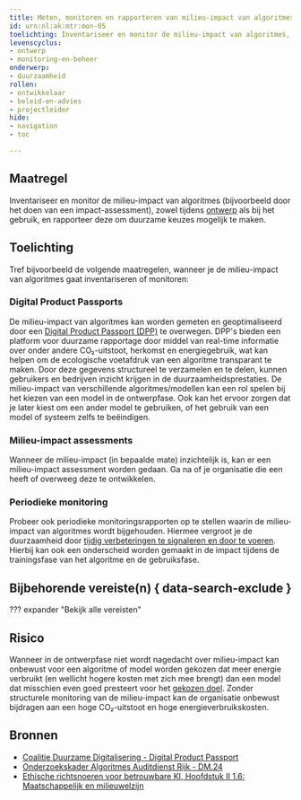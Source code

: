 ```yaml
---
title: Meten, monitoren en rapporteren van milieu-impact van algoritmes
id: urn:nl:ak:mtr:mon-05
toelichting: Inventariseer en monitor de milieu-impact van algoritmes, zowel tijdens de ontwikkeling als het gebruik, en rapporteer deze om duurzame keuzes mogelijk te maken.
levenscyclus:
- ontwerp
- monitoring-en-beheer
onderwerp:
- duurzaamheid
rollen:
- ontwikkelaar
- beleid-en-advies
- projectleider
hide:
- navigation
- toc

---
```


<!-- Let op! onderstaande regel met 'tags' niet weghalen! Deze maakt automatisch de knopjes op basis van de metadata  -->
<!-- tags -->

## Maatregel
Inventariseer en monitor de milieu-impact van algoritmes (bijvoorbeeld door het doen van een impact-assessment), zowel tijdens [ontwerp](../../levenscyclus/ontwerp.md) als bij het gebruik, en rapporteer deze om duurzame keuzes mogelijk te maken.

## Toelichting

Tref bijvoorbeeld de volgende maatregelen, wanneer je de milieu-impact van algoritmes gaat inventariseren of monitoren:

### Digital Product Passports
De milieu-impact van algoritmes kan worden gemeten en geoptimaliseerd door een [Digital Product Passport (DPP)](https://coalitieduurzamedigitalisering.nl/nieuws/digital-product-passport-samen-aan-de-slag/) te overwegen.
DPP's bieden een platform voor duurzame rapportage door middel van real-time informatie over onder andere CO₂-uitstoot, herkomst en energiegebruik, wat kan helpen om de ecologische voetafdruk van een algoritme transparant te maken.
Door deze gegevens structureel te verzamelen en te delen, kunnen gebruikers en bedrijven inzicht krijgen in de duurzaamheidsprestaties.
De milieu-impact van verschillende algoritmes/modellen kan een rol spelen bij het kiezen van een model in de ontwerpfase. Ook kan het ervoor zorgen dat je later kiest om een ander model te gebruiken, of het gebruik van een model of systeem zelfs te beëindigen.

### Milieu-impact assessments
Wanneer de milieu-impact (in bepaalde mate) inzichtelijk is, kan er een milieu-impact assessment worden gedaan. Ga na of je organisatie die een heeft of overweeg deze te ontwikkelen.

### Periodieke monitoring
Probeer ook periodieke monitoringsrapporten op te stellen waarin de milieu-impact van algoritmes wordt bijgehouden.
Hiermee vergroot je de duurzaamheid door [tijdig verbeteringen te signaleren en door te voeren](../../levenscyclus/monitoring-en-beheer.md). Hierbij kan ook een onderscheid worden gemaakt in de impact tijdens de trainingsfase van het algoritme en de gebruiksfase. 

## Bijbehorende vereiste(n) { data-search-exclude }
??? expander "Bekijk alle vereisten"
    <!-- list_vereisten_on_maatregelen_page -->

## Risico
Wanneer in de ontwerpfase niet wordt nagedacht over milieu-impact kan onbewust voor een algoritme of model worden gekozen dat meer energie verbruikt (en wellicht hogere kosten met zich mee brengt) dan een model dat misschien even goed presteert voor het [gekozen doel](1-pba-02-formuleren-doelstelling.md).
Zonder structurele monitoring van de milieu-impact kan de organisatie onbewust bijdragen aan een hoge CO₂-uitstoot en hoge energieverbruikskosten.

## Bronnen
- [Coalitie Duurzame Digitalisering - Digital Product Passport](https://coalitieduurzamedigitalisering.nl/nieuws/digital-product-passport-samen-aan-de-slag/)
- [Onderzoekskader Algoritmes Auditdienst Rijk - DM.24](https://open.overheid.nl/documenten/61b54381-d331-40ed-8fce-b2883b195f25/file)
- [Ethische richtsnoeren voor betrouwbare KI, Hoofdstuk II 1.6: Maatschappelijk en milieuwelzijn](https://digital-strategy.ec.europa.eu/nl/library/ethics-guidelines-trustworthy-ai)
